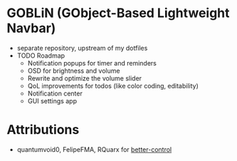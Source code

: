 # GOBLiN (GObject-Based Lightweight Navbar)
* separate repository, upstream of my dotfiles
* TODO Roadmap
    * Notification popups for timer and reminders
    * OSD for brightness and volume
    * Rewrite and optimize the volume slider
    * QoL improvements for todos (like color coding, editability)
    * Notification center 
    * GUI settings app



# Attributions
* quantumvoid0, FelipeFMA, RQuarx for [better-control](https://github.com/quantumvoid0/better-control)